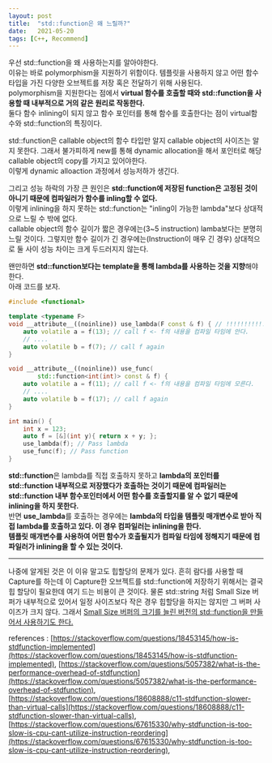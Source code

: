 ```yaml
---
layout: post
title:  "std::function은 왜 느릴까?"
date:   2021-05-20
tags: [C++, Recommend]
---
```


우선 std::function을 왜 사용하는지를 알아야한다.    
이유는 바로 polymorphism을 지원하기 위함이다. 템플릿을 사용하지 않고 어떤 함수 타입을 가진 다양한 오브젝트를 저장 혹은 전달하기 위해 사용된다.    
polymorphism을 지원한다는 점에서 **virtual 함수를 호출할 때와 std::function을 사용할 때 내부적으로 거의 같은 원리로 작동한다.**     
둘다 함수 inlining이 되지 않고 함수 포인터를 통해 함수를 호출한다는 점이 virtual함수와 std::function의 특징이다.        

std::function은 callable object의 함수 타입만 알지 callable object의 사이즈는 알지 못한다. 그래서 불가피하게 new를 통해 dynamic allocation을 해서 포인터로 해당 callable object의 copy를 가지고 있어야한다.     
이렇게 dynamic alloaction 과정에서 성능저하가 생긴다.

그리고 성능 하락의 가장 큰 원인은 **std::function에 저장된 function은 고정된 것이 아니기 때문에 컴파일러가 함수를 inling할 수 없다.**      
이렇게 inlining을 하지 못하는 std::function는 "inling이 가능한 lambda"보다 상대적으로 느릴 수 밖에 없다.    
callable object의 함수 길이가 짧은 경우에는(3~5 instruction) lamba보다는 분명히 느릴 것이다. 그렇지만 함수 길이가 긴 경우에는(Instruction이 매우 긴 경우) 상대적으로 둘 사이 성능 차이는 크게 두드러지지 않는다.      

왠만하면 **std::function보다는 template을 통해 lambda를 사용하는 것을 지향**해야한다.      
아래 코드를 보자.      
```cpp
#include <functional>

template <typename F>
void __attribute__((noinline)) use_lambda(F const & f) { // !!!!!!!!!!!!!!
    auto volatile a = f(13); // call f <- f의 내용을 컴파일 타임에 안다.
    // ....
    auto volatile b = f(7); // call f again
}

void __attribute__((noinline)) use_func(
        std::function<int(int)> const & f) {
    auto volatile a = f(11); // call f <- f의 내용을 컴파일 타임에 모른다.
    // ....
    auto volatile b = f(17); // call f again
}

int main() {
    int x = 123;
    auto f = [&](int y){ return x + y; };
    use_lambda(f); // Pass lambda
    use_func(f); // Pass function
}
```
    
**std::function**은 lambda를 직접 호출하지 못하고 **lambda의 포인터를 std::function 내부적으로 저장했다가 호출하는 것이기 때문에 컴파일러는 std::function 내부 함수포인터에서 어떤 함수를 호출할지를 알 수 없기 때문에 inlining을 하지 못한다.**            
반면 **use_lambda**를 호출하는 경우에는 **lambda의 타입을 템플릿 매개변수로 받아 직접 lambda를 호출하고 있다. 이 경우 컴파일러는 inlining을 한다.**         
**템플릿 매개변수를 사용하여 어떤 함수가 호출될지가 컴파일 타임에 정해지기 때문에 컴파일러가 inlining을 할 수 있는 것이다.**          
                   
----------------------                
                       
나중에 알게된 것은 이 이유 말고도 힙할당의 문제가 있다. 흔히 람다를 사용할 때 Capture를 하는데 이 Capture한 오브젝트를 std::function에 저장하기 위해서는 결국 힙 할당이 필요한데 여기 드는 비용이 큰 것이다. 물론 std::string 처럼 Small Size 버퍼가 내부적으로 있어서 일정 사이즈보다 작은 경우 힙할당을 하지는 않지만 그 버퍼 사이즈가 크지 않다. 그래서 [Small Size 버퍼의 크기를 늘린 버전의 std::function을 만들어서 사용하기도 한다.](https://youtu.be/tD4xRNB0M_Q?t=1725)         

references : [https://stackoverflow.com/questions/18453145/how-is-stdfunction-implemented](https://stackoverflow.com/questions/18453145/how-is-stdfunction-implemented), [https://stackoverflow.com/questions/5057382/what-is-the-performance-overhead-of-stdfunction](https://stackoverflow.com/questions/5057382/what-is-the-performance-overhead-of-stdfunction), [https://stackoverflow.com/questions/18608888/c11-stdfunction-slower-than-virtual-calls](https://stackoverflow.com/questions/18608888/c11-stdfunction-slower-than-virtual-calls), [https://stackoverflow.com/questions/67615330/why-stdfunction-is-too-slow-is-cpu-cant-utilize-instruction-reordering](https://stackoverflow.com/questions/67615330/why-stdfunction-is-too-slow-is-cpu-cant-utilize-instruction-reordering), 
